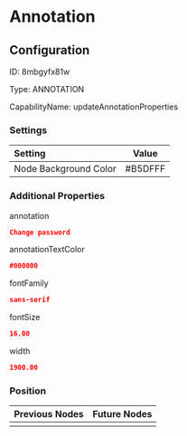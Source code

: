 # Annotation
## Configuration
ID:  8mbgyfx81w

Type: ANNOTATION 

CapabilityName: updateAnnotationProperties

### Settings
| Setting | Value  |
| :------------------------ | ---------------------------------------- |
| Node Background Color | #B5DFFF | 

 




### Additional Properties
annotation
 ```json 
Change password
```


annotationTextColor
 ```json 
#000000
```


fontFamily
 ```json 
sans-serif
```


fontSize
 ```json 
16.00
```


width
 ```json 
1900.00
```




### Position
| Previous Nodes | Future Nodes |
| :------------- | ------------ |
|  |  |